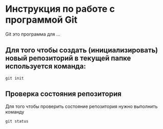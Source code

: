 # Инструкция по работе с программой Git

Git это программа для ...

## Для того чтобы создать (инициализировать) новый репозиторий в текущей папке используется команда:

    git init     

## Проверка состояния репозитория

Для того чтобы проверить состояние репозитория нужно выполнить команду

    git status  

 